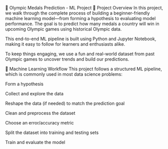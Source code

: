 🏅 Olympic Medals Prediction - ML Project
📌 Project Overview
In this project, we walk through the complete process of building a beginner-friendly machine learning model—from forming a hypothesis to evaluating model performance. The goal is to predict how many medals a country will win in upcoming Olympic games using historical Olympic data.

This end-to-end ML pipeline is built using Python and Jupyter Notebook, making it easy to follow for learners and enthusiasts alike.

To keep things engaging, we use a fun and real-world dataset from past Olympic games to uncover trends and build our predictions.

🧠 Machine Learning Workflow
This project follows a structured ML pipeline, which is commonly used in most data science problems:

Form a hypothesis

Collect and explore the data

Reshape the data (if needed) to match the prediction goal

Clean and preprocess the dataset

Choose an error/accuracy metric

Split the dataset into training and testing sets

Train and evaluate the model

